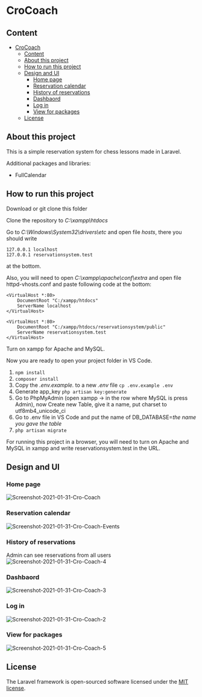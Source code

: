 # CroCoach

## Content
- [CroCoach](#crocoach)
  - [Content](#content)
  - [About this project](#about-this-project)
  - [How to run this project](#how-to-run-this-project)
  - [Design and UI](#design-and-ui)
    - [Home page](#home-page)
    - [Reservation calendar](#reservation-calendar)
    - [History of reservations](#history-of-reservations)
    - [Dashbaord](#dashbaord)
    - [Log in](#log-in)
    - [View for packages](#view-for-packages)
  - [License](#license)

## About this project
This is a simple reservation system for chess lessons made in Laravel.

Additional packages and libraries:
- FullCalendar

## How to run this project
Download or git clone this folder

Clone the repository to *C:\xampp\htdocs* 

Go to  *C:\Windows\System32\drivers\etc* and open file *hosts*, there you should write 
```
127.0.0.1 localhost
127.0.0.1 reservationsystem.test
```
at the bottom. 

Also, you will need to open *C:\xampp\apache\conf\extra* and open file httpd-vhosts.conf and paste following code at the bottom:
```
<VirtualHost *:80>
    DocumentRoot "C:/xampp/htdocs"
    ServerName localhost
</VirtualHost>

<VirtualHost *:80>
    DocumentRoot "C:/xampp/htdocs/reservationsystem/public"
    ServerName reservationsystem.test
</VirtualHost>
```
Turn on xampp for Apache and MySQL.

Now you are ready to open your project folder in VS Code.


1. ```npm install```
2. ```composer install```
3. Copy the *.env.example.* to a new *.env* file ```cp .env.example .env```
4. Generate app_key ```php artisan key:generate``` 
5. Go to PhpMyAdmin (open xampp -> in the row where MySQL is press Admin), now Create new Table, give it a name, put charset to utf8mb4_unicode_ci
6. Go to .env file in VS Code and put the name of DB_DATABASE=*the name you gave the table*
7. ```php artisan migrate```

For running this project in a browser, you will need to turn on Apache and MySQL in xampp and write reservationsystem.test in the URL.

## Design and UI
### Home page
<img src="https://i.ibb.co/VN78DBx/Screenshot-2021-01-31-Cro-Coach.png" alt="Screenshot-2021-01-31-Cro-Coach">

### Reservation calendar
<img src="https://i.ibb.co/Ry9sKWM/Screenshot-2021-01-31-Cro-Coach-Events.png" alt="Screenshot-2021-01-31-Cro-Coach-Events">

### History of reservations
Admin can see reservations from all users
<img src="https://i.ibb.co/TYM0xy2/Screenshot-2021-01-31-Cro-Coach-4.png" alt="Screenshot-2021-01-31-Cro-Coach-4">

### Dashbaord
<img src="https://i.ibb.co/bgYwd8q/Screenshot-2021-01-31-Cro-Coach-3.png" alt="Screenshot-2021-01-31-Cro-Coach-3">

### Log in
<img src="https://i.ibb.co/9Zm5Vn2/Screenshot-2021-01-31-Cro-Coach-2.png" alt="Screenshot-2021-01-31-Cro-Coach-2">

### View for packages
<img src="https://i.ibb.co/5WJLCvQ/Screenshot-2021-01-31-Cro-Coach-5.png" alt="Screenshot-2021-01-31-Cro-Coach-5">


## License

The Laravel framework is open-sourced software licensed under the [MIT license](https://opensource.org/licenses/MIT).
